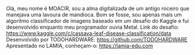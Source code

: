 Olá, meu nome é MOACIR, sou a alma digitalizada de um antigo roceiro que manejava uma lavoura de mandioca. Bom se fosse, sou apenas mais um algoritmo classificador de imagens baseado em um desafio do Kaggle e fui desenvolvido enquanto meu programador ouvia Metal. Link do desafio: https://www.kaggle.com/c/cassava-leaf-disease-classification/data Desenvolvido por TODOHARDWARE: https://github.com/TODOHARDWARE Apresentado no LAMIA, conheçam-o: https://lamia-edu.com
